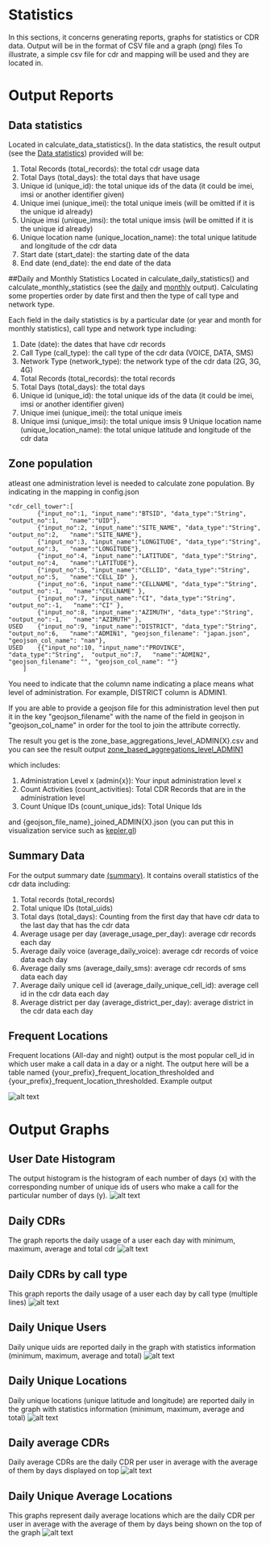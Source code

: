 # Statistics
In this sections, it concerns generating reports, graphs for statistics or CDR data. Output will be in the 
format of CSV file and a graph (png) files
To illustrate, a simple csv file for cdr and mapping will be used and they are located in.
# Output Reports
## Data statistics 
Located in calculate_data_statistics(). In the data statistics, the result output (see the [Data statistics](../Statistics/output_reports/css_file_data_stat.csv)) provided will be:

1. Total Records (total_records): the total cdr usage data 
2. Total Days (total_days): the total days that have usage
3. Unique id (unique_id): the total unique ids of the data (it could be imei, imsi or another identifier given)
4. Unique imei (unique_imei): the total unique imeis (will be omitted if it is the unique id already)
5. Unique imsi (unique_imsi): the total unique imsis (will be omitted if it is the unique id already)
6. Unique location name (unique_location_name): the total unique latitude and longitude of the cdr data
7. Start date (start_date): the starting date of the data
8. End date (end_date): the end date of the data

##Daily and Monthly Statistics
Located in calculate_daily_statistics() and calculate_monthly_statistics (see the [daily](../Statistics/output_reports/css_provider_data_stat_daily.csv) and [monthly](../Statistics/output_reports/css_provider_data_stat_monthly.csv) output). Calculating some properties order by date first and then the type of call type and network type.

Each field in the daily statistics is by a particular date (or year and month for monthly statistics), call type and network type including:
1. Date (date): the dates that have cdr records
2. Call Type (call_type): the call type of the cdr data (VOICE, DATA, SMS)
3. Network Type (network_type): the network type of the cdr data (2G, 3G, 4G)
4. Total Records (total_records): the total records
5. Total Days (total_days): the total days
6. Unique id (unique_id): the total unique ids of the data (it could be imei, imsi or another identifier given)
7. Unique imei (unique_imei): the total unique imeis 
8. Unique imsi (unique_imsi): the total unique imsis
9  Unique location name (unique_location_name): the total unique latitude and longitude of the cdr data

## Zone population
atleast one administration level is needed to calculate zone population.
By indicating in the mapping in config.json
```
"cdr_cell_tower":[
		{"input_no":1, "input_name":"BTSID", "data_type":"String",  "output_no":1,   "name":"UID"},
		{"input_no":2, "input_name":"SITE_NAME", "data_type":"String",  "output_no":2,   "name":"SITE_NAME"},
		{"input_no":3, "input_name":"LONGITUDE", "data_type":"String",  "output_no":3,   "name":"LONGITUDE"},
		{"input_no":4, "input_name":"LATITUDE", "data_type":"String",  "output_no":4,   "name":"LATITUDE"},
		{"input_no":5, "input_name":"CELLID", "data_type":"String",  "output_no":5,   "name":"CELL_ID" },
		{"input_no":6, "input_name":"CELLNAME", "data_type":"String",  "output_no":-1,   "name":"CELLNAME" },
		{"input_no":7, "input_name":"CI", "data_type":"String",  "output_no":-1,   "name":"CI" },
		{"input_no":8, "input_name":"AZIMUTH", "data_type":"String",  "output_no":-1,   "name":"AZIMUTH" },
USED	{"input_no":9, "input_name":"DISTRICT", "data_type":"String",  "output_no":6,   "name":"ADMIN1", "geojson_filename": "japan.json", "geojson_col_name": "nam"},
USED	{{"input_no":10, "input_name":"PROVINCE", "data_type":"String",  "output_no":7,   "name":"ADMIN2", "geojson_filename": "", "geojson_col_name": ""}
	]
```
You need to indicate that the column name indicating a place means what level of administration. For example,
DISTRICT column is ADMIN1.

If you are able to provide a geojson file for this administration level then put it in the key "geojson_filename" with the name of the field in geojson in "geojson_col_name"
 in order for the tool to join the attribute correctly.
 
The result you get is the zone_base_aggregations_level_ADMIN{X}.csv and you can see the result output [zone_based_aggregations_level_ADMIN1](../Statistics/output_reports/zone_based_aggregations_level_ADMIN1.csv)

which includes:
1. Administration Level x (admin{x}): Your input administration level x
2. Count Activities (count_activities): Total CDR Records that are in the administration level
3. Count Unique IDs (count_unique_ids): Total Unique Ids

and {geojson_file_name}_joined_ADMIN{X}.json (you can put this in visualization service such as [kepler.gl](https://kepler.gl))

## Summary Data
For the output summary date [(summary)](../Statistics/output_reports/summary_stats.csv). It contains overall statistics of the cdr data including:

1. Total records (total_records)
2. Total unique IDs (total_uids)
3. Total days (total_days): Counting from the first day that have cdr data to the last day that has the cdr data
4. Average usage per day (average_usage_per_day): average cdr records each day
5. Average daily voice (average_daily_voice): average cdr records of voice data each day
6. Average daily sms (average_daily_sms): average cdr records of sms data each day
7. Average daily unique cell id (average_daily_unique_cell_id): average cell id in the cdr data each day
8. Average district per day (average_district_per_day): average district in the cdr data each day

## Frequent Locations
Frequent locations (All-day and night) output is the most popular cell_id in which user make a call data in a day or a night.
The output here will be a table named {your_prefix}_frequent_location_thresholded and {your_prefix}_frequent_location_thresholded.
Example output

![alt text](https://github.com/shibalab/CDR-analysis-tools-hadoop/blob/master/Statistics/output_reports/frequent_location_output_sample.png "Frequent Locations")


# Output Graphs
## User Date Histogram
The output histogram is the histogram of each number of days (x) with the corresponding number of unique ids of users who make a call for the particular number of days (y).
![alt text](https://github.com/shibalab/CDR-analysis-tools-hadoop/blob/master/Statistics/output_graphs/user_data_histogram.png "User Date Histogram")
## Daily CDRs
The graph reports the daily usage of a user each day with minimum, maximum, average and total cdr
![alt text](https://github.com/shibalab/CDR-analysis-tools-hadoop/blob/master/Statistics/output_graphs/daily_cdrs.png "Daily CDRs")
## Daily CDRs by call type
This graph reports the daily usage of a user each day by call type (multiple lines)
![alt text](https://github.com/shibalab/CDR-analysis-tools-hadoop/blob/master/Statistics/output_graphs/daily_cdr_by_call_type.png "Daily CDRs by call type")
## Daily Unique Users
Daily unique uids are reported daily in the graph with statistics information (minimum, maximum, average and total)
![alt text](https://github.com/shibalab/CDR-analysis-tools-hadoop/blob/master/Statistics/output_graphs/daily_unique_users.png "Daily Unique Users")
## Daily Unique Locations
Daily unique locations (unique latitude and longitude) are reported daily in the graph with statistics information (minimum, maximum, average and total)
![alt text](https://github.com/shibalab/CDR-analysis-tools-hadoop/blob/master/Statistics/output_graphs/daily_unique_locations.png "Daily Unique Locations")
## Daily average CDRs
Daily average CDRs are the daily CDR per user in average with the average of them by days displayed on top
![alt text](https://github.com/shibalab/CDR-analysis-tools-hadoop/blob/master/Statistics/output_graphs/daily_avg_cdr.png "Daily Average CDRs")

## Daily Unique Average Locations
This graphs represent daily average locations which are the daily CDR per user in average with the average of them by days being shown on the top of the graph
![alt text](https://github.com/shibalab/CDR-analysis-tools-hadoop/blob/master/Statistics/output_graphs/daily_unique_avg_locations.png "Daily Average CDRs")


